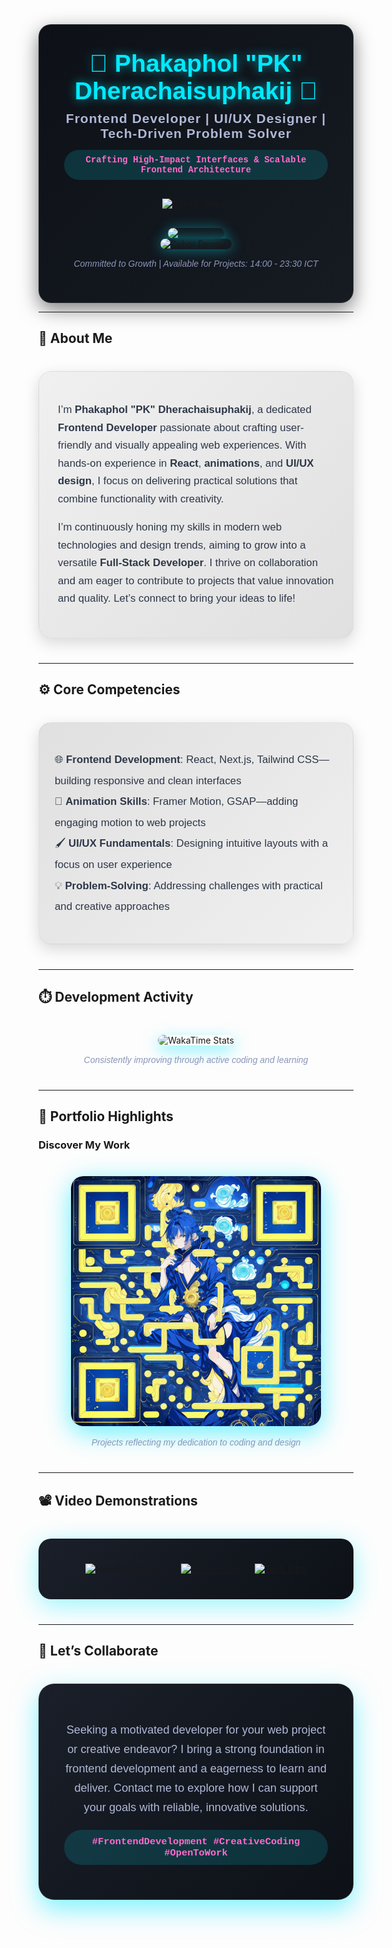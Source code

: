 <div align="center" style="background: linear-gradient(135deg, #0d1117 0%, #161b22 100%); padding: 40px; border-radius: 20px; box-shadow: 0 10px 30px rgba(0, 0, 0, 0.5); border: 1px solid rgba(255, 255, 255, 0.1);">
  <h1 style="font-family: 'Poppins', sans-serif; font-size: 2.8em; color: #00eaff; text-shadow: 0 0 15px rgba(0, 234, 255, 0.6); margin: 0;">
    👑 <b>Phakaphol "PK" Dherachaisuphakij</b> 👑
  </h1>
   <h3 style="font-family: 'Poppins', sans-serif; font-size: 1.5em; color: #b0b8d6; margin: 10px 0; letter-spacing: 1px;">
    Frontend Developer | UI/UX Designer | Tech-Driven Problem Solver
  </h3>
  <p style="background: rgba(0, 234, 255, 0.15); padding: 8px 20px; border-radius: 25px; color: #ff6bcb; font-family: 'Courier New', monospace; font-weight: bold; font-size: 1em;">
    Crafting High-Impact Interfaces & Scalable Frontend Architecture
  </p>
  <div style="margin: 30px 0;">
    <img src="https://git-hub-streak-stats.vercel.app?user=GodzK&theme=elegant&hide_border=true&locale=th&date_format=j%20M%5B%20Y%5D&card_width=509" alt="GitHub Streak" />
  </div>
  <div style="margin-top: 25px;">
    <img src="https://skillicons.dev/icons?i=ts,nodejs,python,java,vite,react,nextjs,nuxtjs,tailwind,mui,supabase,postgresql,mysql" alt="Tech Stack" style="border-radius: 10px; box-shadow: 0 0 20px rgba(0, 234, 255, 0.4);" />
  </div>
  <img src="./cyber-penguin.gif" width="300" alt="Cyber Penguin" style="border-radius: 15px; box-shadow: 0 0 20px rgba(0, 234, 255, 0.5);" />
  <p style="font-style: italic; color: #8b95b8; font-family: 'Poppins', sans-serif; font-size: 1em; margin-top: 15px;">
    <i>Committed to Growth | Available for Projects: 14:00 - 23:30 ICT</i>
  </p>
</div>

---

## 🌟 <b>About Me</b>
<div style="background: linear-gradient(135deg, #f0f0f0 0%, #e0e0e0 100%); padding: 30px; border-radius: 20px; box-shadow: 0 8px 25px rgba(0, 0, 0, 0.15); margin: 40px 0; border: 1px solid rgba(0, 0, 0, 0.05);">
  <p style="font-family: 'Poppins', sans-serif; font-size: 1.2em; color: #2d3748; line-height: 1.7;">
    I’m <b>Phakaphol "PK" Dherachaisuphakij</b>, a dedicated <b>Frontend Developer</b> passionate about crafting user-friendly and visually appealing web experiences. With hands-on experience in <b>React</b>, <b>animations</b>, and <b>UI/UX design</b>, I focus on delivering practical solutions that combine functionality with creativity.
  </p>
  <p style="font-family: 'Poppins', sans-serif; font-size: 1.2em; color: #2d3748; line-height: 1.7;">
    I’m continuously honing my skills in modern web technologies and design trends, aiming to grow into a versatile <b>Full-Stack Developer</b>. I thrive on collaboration and am eager to contribute to projects that value innovation and quality. Let’s connect to bring your ideas to life!
  </p>
</div>

---

## ⚙️ <b>Core Competencies</b>
<div style="background: linear-gradient(135deg, #e0e0e0 0%, #f0f0f0 100%); padding: 25px; border-radius: 20px; box-shadow: 0 8px 25px rgba(0, 0, 0, 0.15); margin: 40px 0; border: 1px solid rgba(0, 0, 0, 0.05);">
  <ul style="list-style-type: none; padding: 0; font-family: 'Poppins', sans-serif; font-size: 1.2em; color: #2d3748; line-height: 2;">
    <li>🌐 <b>Frontend Development</b>: React, Next.js, Tailwind CSS—building responsive and clean interfaces</li>
    <li>🎨 <b>Animation Skills</b>: Framer Motion, GSAP—adding engaging motion to web projects</li>
    <li>🖌️ <b>UI/UX Fundamentals</b>: Designing intuitive layouts with a focus on user experience</li>
    <li>💡 <b>Problem-Solving</b>: Addressing challenges with practical and creative approaches</li>
  </ul>
</div>

---

## ⏱️ <b>Development Activity</b>
<div align="center" style="margin: 40px 0;">
  <img src="https://github-readme-stats.vercel.app/api/wakatime?username=GodzK&theme=radical&layout=compact&hide_border=true&bg_color=0d1117&title_color=00eaff&text_color=b0b8d6&icon_color=ff6bcb" alt="WakaTime Stats" style="border-radius: 20px; box-shadow: 0 8px 25px rgba(0, 234, 255, 0.5);" />
  <p style="font-family: 'Poppins', sans-serif; font-style: italic; color: #8b95b8; margin-top: 15px;">
    <i>Consistently improving through active coding and learning</i>
  </p>
</div>

---

## 🏅 <b>Portfolio Highlights</b>
### <b>Discover My Work</b>
<div align="center" style="margin: 40px 0;">
  <img src="./portfolio.png" alt="Portfolio Snapshot" width="400" style="border-radius: 20px; box-shadow: 0 10px 40px rgba(0, 234, 255, 0.6);" />
  <p style="font-family: 'Poppins', sans-serif; font-style: italic; color: #8b95b8; margin-top: 15px;">
    <i>Projects reflecting my dedication to coding and design</i>
  </p>
</div>

---

## 📽️ <b>Video Demonstrations</b>
<div align="center" style="background: linear-gradient(135deg, #1a1f29 0%, #0d1117 100%); padding: 30px; border-radius: 20px; box-shadow: 0 10px 40px rgba(0, 234, 255, 0.4); margin: 40px 0;">
  <a href="https://www.youtube.com/watch?v=cSUpTJ-clrs&t=8s">
    <img src="https://ytcards.demolab.com/?id=cSUpTJ-clrs&t=3s&title=PyroGuard+Demo&lang=en&background_color=%231a1f29&title_color=%2300eaff&stats_color=%23b0b8d6&max_title_lines=1&width=250&border_radius=15" alt="PyroGuard Demo" style="margin: 10px;" />
  </a>
  <a href="https://www.youtube.com/watch?v=ML5piOfz_ao">
    <img src="https://ytcards.demolab.com/?id=ML5piOfz_ao&t=3s&title=3D+Portfolio+Walkthrough&lang=en&background_color=%231a1f29&title_color=%2300eaff&stats_color=%23b0b8d6&max_title_lines=1&width=250&border_radius=15" alt="3D Portfolio" style="margin: 10px;" />
  </a>
  <a href="https://www.youtube.com/watch?v=xr7nUM3XsXg">
    <img src="https://ytcards.demolab.com/?id=xr7nUM3XsXg&t=3s&title=Tech+Journey+Intro&lang=en&background_color=%231a1f29&title_color=%2300eaff&stats_color=%23b0b8d6&max_title_lines=1&width=250&border_radius=15" alt="Tech Intro" style="margin: 10px;" />
  </a>
</div>

---

## 🤝 <b>Let’s Collaborate</b>
<div align="center" style="background: linear-gradient(135deg, #1a1f29 0%, #0d1117 100%); padding: 40px; border-radius: 25px; box-shadow: 0 15px 40px rgba(0, 234, 255, 0.5); margin: 40px 0; border: 1px solid rgba(255, 255, 255, 0.1);">
  <p style="font-family: 'Poppins', sans-serif; font-size: 1.3em; color: #b0b8d6; line-height: 1.7;">
    Seeking a motivated developer for your web project or creative endeavor? I bring a strong foundation in frontend development and a eagerness to learn and deliver. Contact me to explore how I can support your goals with reliable, innovative solutions.
  </p>
  <p style="background: rgba(0, 234, 255, 0.15); padding: 10px 25px; border-radius: 30px; color: #ff6bcb; font-family: 'Courier New', monospace; font-weight: bold; font-size: 1.1em; margin-top: 20px;">
    #FrontendDevelopment #CreativeCoding #OpenToWork
  </p>
</div>

